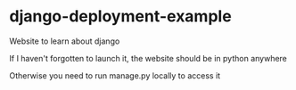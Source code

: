 # django-deployment-example
Website to learn about django

If I haven't forgotten to launch it, the website should be in python anywhere

Otherwise you need to run manage.py locally to access it
